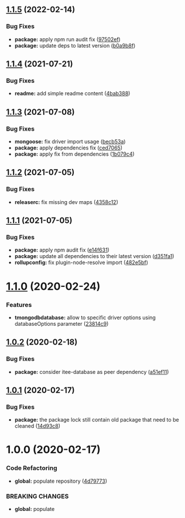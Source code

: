 ## [1.1.5](https://github.com/Itee/itee-mongodb/compare/v1.1.4...v1.1.5) (2022-02-14)


### Bug Fixes

* **package:** apply npm run audit fix ([97502ef](https://github.com/Itee/itee-mongodb/commit/97502ef2c8818038d4f2bfb721223d6dcb2c53d1))
* **package:** update deps to latest version ([b0a9b8f](https://github.com/Itee/itee-mongodb/commit/b0a9b8f0b2c45420df2341eb3303cbf3c5f43132))

## [1.1.4](https://github.com/Itee/itee-mongodb/compare/v1.1.3...v1.1.4) (2021-07-21)


### Bug Fixes

* **readme:** add simple readme content ([4bab388](https://github.com/Itee/itee-mongodb/commit/4bab388861e96119ff69eb34e6a72bf737e54aca))

## [1.1.3](https://github.com/Itee/itee-mongodb/compare/v1.1.2...v1.1.3) (2021-07-08)


### Bug Fixes

* **mongoose:** fix driver import usage ([becb53a](https://github.com/Itee/itee-mongodb/commit/becb53a70b060d737f11461a5490589e04abc263))
* **package:** apply dependencies fix ([ced7065](https://github.com/Itee/itee-mongodb/commit/ced7065d220eda913e78cd362d7a31d2da8cdc55))
* **package:** apply fix from dependencies ([1b079c4](https://github.com/Itee/itee-mongodb/commit/1b079c43a8127eee4ef72e45ae6f647ab82806c4))

## [1.1.2](https://github.com/Itee/itee-mongodb/compare/v1.1.1...v1.1.2) (2021-07-05)


### Bug Fixes

* **releaserc:** fix missing dev maps ([4358c12](https://github.com/Itee/itee-mongodb/commit/4358c12c1a8d8697263e0126d485ba496aae2f03))

## [1.1.1](https://github.com/Itee/itee-mongodb/compare/v1.1.0...v1.1.1) (2021-07-05)


### Bug Fixes

* **package:** apply npm audit fix ([e14f631](https://github.com/Itee/itee-mongodb/commit/e14f6316a2f0941b30b30663b682d4fef5fea27d))
* **package:** update all dependencies to their latest version ([d351fa1](https://github.com/Itee/itee-mongodb/commit/d351fa1886de758f3a51d9671fbb8230f0f6b7b4))
* **rollupconfig:** fix plugin-node-resolve import ([482e5bf](https://github.com/Itee/itee-mongodb/commit/482e5bfe47a6c420b4050a7115b8fb9d1654bf6d))

# [1.1.0](https://github.com/Itee/itee-mongodb/compare/v1.0.2...v1.1.0) (2020-02-24)


### Features

* **tmongodbdatabase:** allow to specific driver options using databaseOptions parameter ([23814c9](https://github.com/Itee/itee-mongodb/commit/23814c98ab5b3554ad0437145e340b448864e045))

## [1.0.2](https://github.com/Itee/itee-mongodb/compare/v1.0.1...v1.0.2) (2020-02-18)


### Bug Fixes

* **package:** consider itee-database as peer dependency ([a51ef11](https://github.com/Itee/itee-mongodb/commit/a51ef11ee4a15482cdc7e1988fb1b973590b2855))

## [1.0.1](https://github.com/Itee/itee-mongodb/compare/v1.0.0...v1.0.1) (2020-02-17)


### Bug Fixes

* **package:** the package lock still contain old package that need to be cleaned ([14d93c8](https://github.com/Itee/itee-mongodb/commit/14d93c84cca53cba3405baf9fa4462f3bf3b6201))

# 1.0.0 (2020-02-17)


### Code Refactoring

* **global:** populate repository ([4d79773](https://github.com/Itee/itee-mongodb/commit/4d7977364adb4cb76f11cf7811ef3b973ae7cd3c))


### BREAKING CHANGES

* **global:** populate
